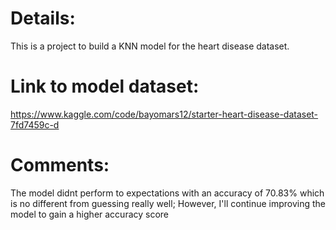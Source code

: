 # Details:
This is a project to build a KNN model for the heart disease dataset.
# Link to model dataset:
https://www.kaggle.com/code/bayomars12/starter-heart-disease-dataset-7fd7459c-d
# Comments:
The model didnt perform to expectations with an accuracy of 70.83% which is no different from guessing really well; However, I'll continue improving the model to gain a higher accuracy score




